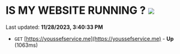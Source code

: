 # IS MY WEBSITE RUNNING ? [![](https://img.shields.io/static/v1?label=Sponsor&message=%E2%9D%A4&logo=GitHub&color=%23fe8e86)](https://github.com/sponsors/<username>)

Last updated: **11/28/2023, 3:40:33 PM**

- `GET` [https://youssefservice.me](https://youssefservice.me) - **Up** (1063ms)
